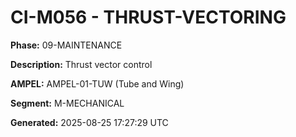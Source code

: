 # CI-M056 - THRUST-VECTORING

**Phase:** 09-MAINTENANCE

**Description:** Thrust vector control

**AMPEL:** AMPEL-01-TUW (Tube and Wing)

**Segment:** M-MECHANICAL

**Generated:** 2025-08-25 17:27:29 UTC

